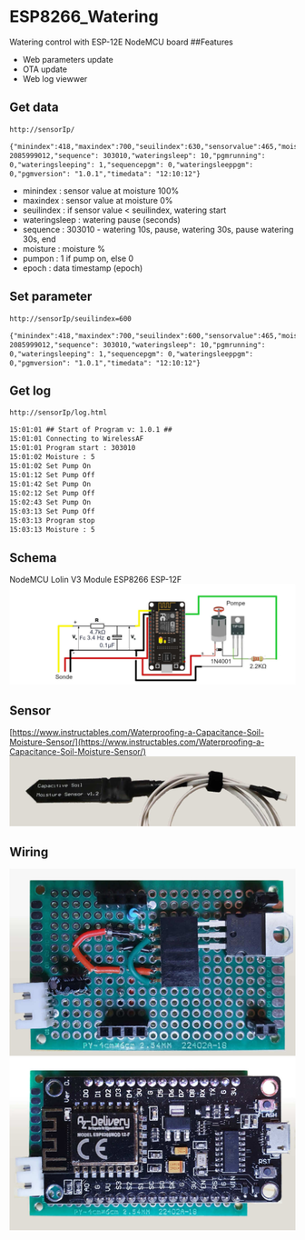 # ESP8266_Watering
Watering control with ESP-12E NodeMCU board
##Features
- Web parameters update
- OTA update
- Web log  viewwer
## Get data
```
http://sensorIp/
```

```
{"minindex":418,"maxindex":700,"seuilindex":630,"sensorvalue":465,"moisture":83,"pumpon":0,"epoch": 2085999012,"sequence": 303010,"wateringsleep": 10,"pgmrunning": 0,"wateringsleeping": 1,"sequencepgm": 0,"wateringsleeppgm": 0,"pgmversion": "1.0.1","timedata": "12:10:12"}
```
- minindex : sensor value at moisture 100%
- maxindex : sensor value at moisture 0%
- seuilindex : if sensor value < seuilindex, watering start
- wateringsleep : watering pause (seconds)
- sequence : 303010 - watering 10s, pause, watering 30s, pause watering 30s, end
- moisture : moisture %
- pumpon : 1 if pump on, else 0
- epoch : data timestamp (epoch)
## Set parameter
```
http://sensorIp/seuilindex=600
```

```
{"minindex":418,"maxindex":700,"seuilindex":600,"sensorvalue":465,"moisture":83,"pumpon":0,"epoch": 2085999012,"sequence": 303010,"wateringsleep": 10,"pgmrunning": 0,"wateringsleeping": 1,"sequencepgm": 0,"wateringsleeppgm": 0,"pgmversion": "1.0.1","timedata": "12:10:12"}
```
## Get log
```
http://sensorIp/log.html
```

```
15:01:01 ## Start of Program v: 1.0.1 ##
15:01:01 Connecting to WirelessAF
15:01:01 Program start : 303010
15:01:02 Moisture : 5
15:01:02 Set Pump On
15:01:12 Set Pump Off
15:01:42 Set Pump On
15:02:12 Set Pump Off
15:02:43 Set Pump On
15:03:13 Set Pump Off
15:03:13 Program stop
15:03:13 Moisture : 5
```
## Schema
NodeMCU Lolin V3 Module ESP8266 ESP-12F
![](https://github.com/afer92/ESP8266_Watering/blob/main/images/20210428_PasseBas.jpg?raw=true)
## Sensor
[https://www.instructables.com/Waterproofing-a-Capacitance-Soil-Moisture-Sensor/](https://www.instructables.com/Waterproofing-a-Capacitance-Soil-Moisture-Sensor/)
![](https://github.com/afer92/ESP8266_Watering/blob/main/images/20210515_212744.jpg?raw=true)
## Wiring
![](https://github.com/afer92/ESP8266_Watering/blob/main/images/20210507_231513.jpg?raw=true)
![](https://github.com/afer92/ESP8266_Watering/blob/main/images/20210507_231604.jpg?raw=true)
